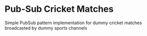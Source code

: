 # Pub-Sub Cricket Matches
Simple PubSub pattern implementation for dummy cricket matches broadcasted by dummy sports channels
